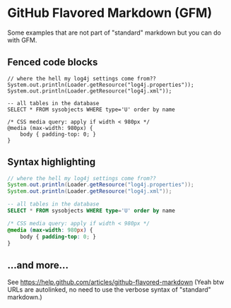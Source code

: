 GitHub Flavored Markdown (GFM)
==============================
Some examples that are not part of "standard" markdown but you can do with GFM.


Fenced code blocks
------------------
```
// where the hell my log4j settings come from??
System.out.println(Loader.getResource("log4j.properties"));
System.out.println(Loader.getResource("log4j.xml"));

-- all tables in the database
SELECT * FROM sysobjects WHERE type='U' order by name

/* CSS media query: apply if width < 980px */
@media (max-width: 980px) {
    body { padding-top: 0; }
}
```


Syntax highlighting
-------------------
```java
// where the hell my log4j settings come from??
System.out.println(Loader.getResource("log4j.properties"));
System.out.println(Loader.getResource("log4j.xml"));
```

```sql
-- all tables in the database
SELECT * FROM sysobjects WHERE type='U' order by name
```

```css
/* CSS media query: apply if width < 980px */
@media (max-width: 980px) {
    body { padding-top: 0; }
}
```


...and more...
--------------
See https://help.github.com/articles/github-flavored-markdown
(Yeah btw URLs are autolinked, no need to use the verbose syntax of "standard" markdown.)
